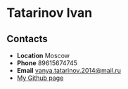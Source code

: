 # Tatarinov Ivan #
## Contacts ##
- **Location** Moscow
- **Phone** 89615674745
- **Email** vanya.tatarinov.2014@mail.ru
- [My Github page](https://github.com/VTlsp)
